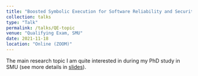 ```yaml
---
title: "Boosted Symbolic Execution for Software Reliability and Security"
collection: talks
type: "Talk"
permalink: /talks/QE-topic
venue: "Qualifying Exam, SMU"
date: 2021-11-18
location: "Online (ZOOM)"
---
```


The main research topic I am quite interested in during my PhD study in SMU (see more details in [slides](https://haoxintu.github.io/files/qe-slides.pdf)).
